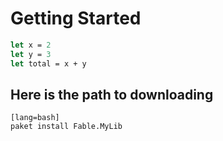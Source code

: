 # Getting Started

```fsharp
let x = 2
let y = 3
let total = x + y
```

## Here is the path to downloading

    [lang=bash]
    paket install Fable.MyLib


